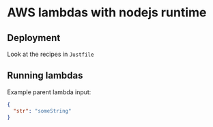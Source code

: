 # AWS lambdas with nodejs runtime

## Deployment

Look at the recipes in `Justfile`

## Running lambdas

Example parent lambda input:

```json
{
  "str": "someString"
}
```